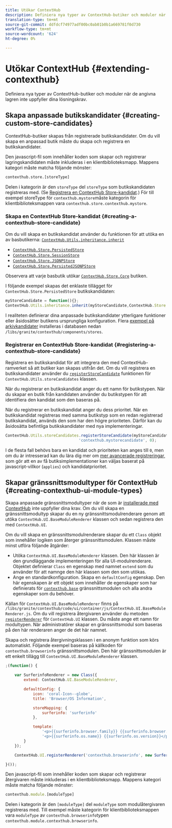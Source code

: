 ```yaml
---
title: Utökar ContextHub
description: Definiera nya typer av ContextHub-butiker och moduler när de angivna lagren inte uppfyller dina lösningskrav
translation-type: tm+mt
source-git-commit: ddfdcf74977adf00bc0ab01b0b1a669781f0d730
workflow-type: tm+mt
source-wordcount: '624'
ht-degree: 0%

---
```



# Utökar ContextHub {#extending-contexthub}

Definiera nya typer av ContextHub-butiker och moduler när de angivna lagren inte uppfyller dina lösningskrav.

## Skapa anpassade butikskandidater {#creating-custom-store-candidates}

ContextHub-butiker skapas från registrerade butikskandidater. Om du vill skapa en anpassad butik måste du skapa och registrera en butikskandidater.

<!--The javascript file that includes the code that creates and registers the store candidate must be included in a [client library folder](/help/sites-developing/clientlibs.md#creating-client-library-folders). The category of the folder must match the following pattern:-->

Den javascript-fil som innehåller koden som skapar och registrerar lagringskandidaten måste inkluderas i en klientbiblioteksmapp. Mappens kategori måste matcha följande mönster:

```xml
contexthub.store.[storeType]
```

Delen i kategorin är den `storeType` del `storeType` som butikskandidaten registreras med. (Se [Registrera en ContextHub Store-kandidat](#registering-a-contexthub-store-candidate).) För till exempel storeType för `contexthub.mystore`måste kategorin för klientbiblioteksmappen vara `contexthub.store.contexthub.mystore`.

### Skapa en ContextHub Store-kandidat {#creating-a-contexthub-store-candidate}

Om du vill skapa en butikskandidat använder du funktionen för att utöka en av basbutikerna: [`ContextHub.Utils.inheritance.inherit`](contexthub-api.md#inherit-child-parent)

* [`ContextHub.Store.PersistedStore`](contexthub-api.md#contexthub-store-persistedstore)
* [`ContextHub.Store.SessionStore`](contexthub-api.md#contexthub-store-sessionstore)
* [`ContextHub.Store.JSONPStore`](contexthub-api.md#contexthub-store-jsonpstore)
* [`ContextHub.Store.PersistedJSONPStore`](contexthub-api.md#contexthub-store-persistedjsonpstore)

Observera att varje basbutik utökar [`ContextHub.Store.Core`](contexthub-api.md#contexthub-store-core) butiken.

I följande exempel skapas det enklaste tillägget för `ContextHub.Store.PersistedStore` butikskandidaten:

```javascript
myStoreCandidate = function(){};
ContextHub.Utils.inheritance.inherit(myStoreCandidate,ContextHub.Store.PersistedStore);
```

I realiteten definierar dina anpassade butikskandidater ytterligare funktioner eller åsidosätter butikens ursprungliga konfiguration. Flera [exempel på arkivkandidater](sample-stores.md) installeras i databasen nedan `/libs/granite/contexthub/components/stores`.

### Registrerar en ContextHub Store-kandidat {#registering-a-contexthub-store-candidate}

Registrera en butikskandidat för att integrera den med ContextHub-ramverket så att butiker kan skapas utifrån det. Om du vill registrera en butikskandidater använder du [`registerStoreCandidate`](contexthub-api.md#registerstorecandidate-store-storetype-priority-applies) funktionen för `ContextHub.Utils.storeCandidates` klassen.

När du registrerar en butikskandidat anger du ett namn för butikstypen. När du skapar en butik från kandidaten använder du butikstypen för att identifiera den kandidat som den baseras på.

När du registrerar en butikskandidat anger du dess prioritet. När en butikskandidat registreras med samma butikstyp som en redan registrerad butikskandidat, används den som har den högre prioriteten. Därför kan du åsidosätta befintliga butikskandidater med nya implementeringar.

```javascript
ContextHub.Utils.storeCandidates.registerStoreCandidate(myStoreCandidate,
                                'contexthub.mystorecandidate', 0);
```

I de flesta fall behövs bara en kandidat och prioriteten kan anges till `0`, men om du är intresserad kan du lära dig mer om [mer avancerade registreringar,](contexthub-api.md#registerstorecandidate-store-storetype-priority-applies) som gör att en av få butiksimplementationer kan väljas baserat på javascript-villkor (`applies`) och kandidatprioritet.

## Skapar gränssnittsmodultyper för ContextHub {#creating-contexthub-ui-module-types}

Skapa anpassade gränssnittsmodultyper när de som är [installerade med ContextHub](sample-modules.md) inte uppfyller dina krav. Om du vill skapa en gränssnittsmodultyp skapar du en ny gränssnittsmodulrenderare genom att utöka `ContextHub.UI.BaseModuleRenderer` klassen och sedan registrera den med `ContextHub.UI`.

Om du vill skapa en gränssnittsmodulrenderare skapar du ett `Class` objekt som innehåller logiken som återger gränssnittsmodulen. Klassen måste minst utföra följande åtgärder:

* Utöka `ContextHub.UI.BaseModuleRenderer` klassen. Den här klassen är den grundläggande implementeringen för alla UI-modulrenderare. Objektet definierar `Class` en egenskap med namnet `extend` som du använder för att namnge den här klassen som den som utökas.
* Ange en standardkonfiguration. Skapa en `defaultConfig` egenskap. Den här egenskapen är ett objekt som innehåller de egenskaper som har definierats för [`contexthub.base`](sample-modules.md#contexthub-base-ui-module-type) gränssnittsmodulen och alla andra egenskaper som du behöver.

Källan för `ContextHub.UI.BaseModuleRenderer` finns på `/libs/granite/contexthub/code/ui/container/js/ContextHub.UI.BaseModuleRenderer.js`.  Om du vill registrera återgivaren använder du metoden [`registerRenderer`](contexthub-api.md#registerrenderer-moduletype-renderer-dontrender) för `ContextHub.UI` klassen. Du måste ange ett namn för modultypen. När administratörer skapar en gränssnittsmodul som baseras på den här renderaren anger de det här namnet.

Skapa och registrera återgivningsklassen i en anonym funktion som körs automatiskt. Följande exempel baseras på källkoden för `contexthub.browserinfo` gränssnittsmodulen. Den här gränssnittsmodulen är ett enkelt tillägg till `ContextHub.UI.BaseModuleRenderer` klassen.

```javascript
;(function() {

    var SurferinfoRenderer = new Class({
        extend: ContextHub.UI.BaseModuleRenderer,

        defaultConfig: {
            icon: 'coral-Icon--globe',
            title: 'Browser/OS Information',

            storeMapping: {
                surferinfo: 'surferinfo'
            },

            template:
                '<p>{{surferinfo.browser.family}} {{surferinfo.browser.version}}</p>' +
                '<p>{{surferinfo.os.name}} {{surferinfo.os.version}}</p>'
        }
    });

    ContextHub.UI.registerRenderer('contexthub.browserinfo', new SurferinfoRenderer());

}());
```

<!--The javascript file that includes the code that creates and registers the renderer must be included in a [client library folder](/help/sites-developing/clientlibs.md#creating-client-library-folders). The category of the folder must match the following pattern:-->

Den javascript-fil som innehåller koden som skapar och registrerar återgivaren måste inkluderas i en klientbiblioteksmapp. Mappens kategori måste matcha följande mönster:

```javascript
contexthub.module.[moduleType]
```

Delen i kategorin är den `[moduleType]` del `moduleType` som modulåtergivaren registreras med. Till exempel måste kategorin för klientbiblioteksmappen vara `moduleType` av `contexthub.browserinfo`typen `contexthub.module.contexthub.browserinfo`.
